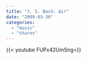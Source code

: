 ```yaml
---
title: "J. S. Bach: Air"
date: "2009-03-30"
categories:
  - "music"
  - "shares"
---
```


<div style="width: 70vw;">{{< youtube FUPx42UmSng>}}</div>
